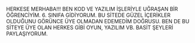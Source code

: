 HERKESE MERHABA!!!
BEN KOD VE YAZILIM İŞLERİYLE UĞRAŞAN BİR ÖĞRENCİYİM. 6. SINIFA GİDİYORUM. BU SİTEDE GÜZEL İÇERİKLER OLDUĞUNU GÖRÜNCE ÜYE OLMADAN
EDEMEDİM DOĞRUSU. BEN DE BU SİTEYE ÜYE OLAN HERKES GİBİ OYUN, YAZILIM VB. BASİT ŞEYLERİ PAYLAŞIYORUM.
